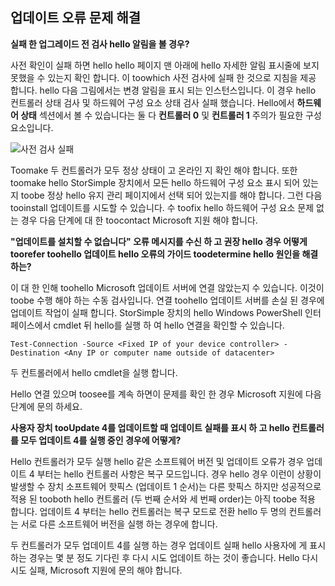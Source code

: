 <!--author=alkohli last changed: 03/17/16-->

## <a name="troubleshooting-update-failures"></a>업데이트 오류 문제 해결
**실패 한 업그레이드 전 검사 hello 알림을 볼 경우?**

사전 확인이 실패 하면 hello hello 페이지 맨 아래에 hello 자세한 알림 표시줄에 보지 못했을 수 있는지 확인 합니다. 이 toowhich 사전 검사에 실패 한 것으로 지침을 제공 합니다. hello 다음 그림에서는 변경 알림을 표시 되는 인스턴스입니다. 이 경우 hello 컨트롤러 상태 검사 및 하드웨어 구성 요소 상태 검사 실패 했습니다. Hello에서 **하드웨어 상태** 섹션에서 볼 수 있습니다는 둘 다 **컨트롤러 0** 및 **컨트롤러 1** 주의가 필요한 구성 요소입니다.

  ![사전 검사 실패](./media/storsimple-install-troubleshooting/HCS_PreUpdateCheckFailed-include.png)

Toomake 두 컨트롤러가 모두 정상 상태이 고 온라인 지 확인 해야 합니다. 또한 toomake hello StorSimple 장치에서 모든 hello 하드웨어 구성 요소 표시 되어 있는지 toobe 정상 hello 유지 관리 페이지에서 선택 되어 있는지를 해야 합니다. 그런 다음 tooinstall 업데이트를 시도할 수 있습니다. 수 toofix hello 하드웨어 구성 요소 문제 없는 경우 다음 단계에 대 한 toocontact Microsoft 지원 해야 합니다.

**"업데이트를 설치할 수 없습니다" 오류 메시지를 수신 하 고 권장 hello 경우 어떻게 toorefer toohello 업데이트 hello 오류의 가이드 toodetermine hello 원인을 해결 하는?**

이 대 한 인해 toohello Microsoft 업데이트 서버에 연결 않았는지 수 있습니다. 이것이 toobe 수행 해야 하는 수동 검사입니다. 연결 toohello 업데이트 서버를 손실 된 경우에 업데이트 작업이 실패 합니다. StorSimple 장치의 hello Windows PowerShell 인터페이스에서 cmdlet 뒤 hello를 실행 하 여 hello 연결을 확인할 수 있습니다.

 `Test-Connection -Source <Fixed IP of your device controller> -Destination <Any IP or computer name outside of datacenter>`

두 컨트롤러에서 hello cmdlet을 실행 합니다.

Hello 연결 있으며 toosee를 계속 하면이 문제를 확인 한 경우 Microsoft 지원에 다음 단계에 문의 하세요.

**사용자 장치 tooUpdate 4를 업데이트할 때 업데이트 실패를 표시 하 고 hello 컨트롤러를 모두 업데이트 4를 실행 중인 경우에 어떻게?**

Hello 컨트롤러가 모두 실행 hello 같은 소프트웨어 버전 및 업데이트 오류가 경우 업데이트 4 부터는 hello 컨트롤러 사항은 복구 모드입니다. 경우 hello 경우 이런이 상황이 발생할 수 장치 소프트웨어 핫픽스 (업데이트 1 순서)는 다른 핫픽스 하지만 성공적으로 적용 된 tooboth hello 컨트롤러 (두 번째 순서와 세 번째 order)는 아직 toobe 적용 합니다. 업데이트 4 부터는 hello 컨트롤러는 복구 모드로 전환 hello 두 명의 컨트롤러는 서로 다른 소프트웨어 버전을 실행 하는 경우에 합니다. 

두 컨트롤러가 모두 업데이트 4를 실행 하는 경우 업데이트 실패 hello 사용자에 게 표시 하는 경우는 몇 분 정도 기다린 후 다시 시도 업데이트 하는 것이 좋습니다. Hello 다시 시도 실패, Microsoft 지원에 문의 해야 합니다.
